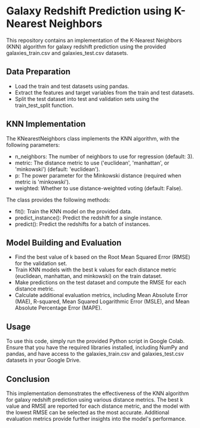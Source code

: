 # Galaxy Redshift Prediction using K-Nearest Neighbors

This repository contains an implementation of the K-Nearest Neighbors (KNN) algorithm for galaxy redshift prediction using the provided galaxies_train.csv and galaxies_test.csv datasets.

## Data Preparation
* Load the train and test datasets using pandas.
* Extract the features and target variables from the train and test datasets.
* Split the test dataset into test and validation sets using the train_test_split function.

## KNN Implementation
The KNearestNeighbors class implements the KNN algorithm, with the following parameters:

* n_neighbors: The number of neighbors to use for regression (default: 3).
* metric: The distance metric to use ('euclidean', 'manhattan', or 'minkowski') (default: 'euclidean').
* p: The power parameter for the Minkowski distance (required when metric is 'minkowski').
* weighted: Whether to use distance-weighted voting (default: False).

The class provides the following methods:

* fit(): Train the KNN model on the provided data.
* predict_instance(): Predict the redshift for a single instance.
* predict(): Predict the redshifts for a batch of instances.

## Model Building and Evaluation
* Find the best value of k based on the Root Mean Squared Error (RMSE) for the validation set.
* Train KNN models with the best k values for each distance metric (euclidean, manhattan, and minkowski) on the train dataset.
* Make predictions on the test dataset and compute the RMSE for each distance metric.
* Calculate additional evaluation metrics, including Mean Absolute Error (MAE), R-squared, Mean Squared Logarithmic Error (MSLE), and Mean Absolute Percentage Error (MAPE).
## Usage
To use this code, simply run the provided Python script in Google Colab. Ensure that you have the required libraries installed, including NumPy and pandas, and have access to the galaxies_train.csv and galaxies_test.csv datasets in your Google Drive.

## Conclusion
This implementation demonstrates the effectiveness of the KNN algorithm for galaxy redshift prediction using various distance metrics. The best k value and RMSE are reported for each distance metric, and the model with the lowest RMSE can be selected as the most accurate. Additional evaluation metrics provide further insights into the model's performance.


